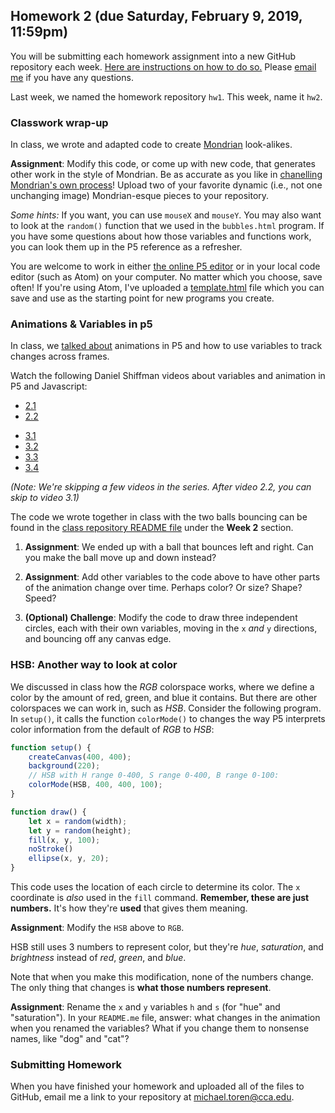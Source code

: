 ## Homework 2 (due Saturday, February 9, 2019, 11:59pm)

You will be submitting each homework assignment into a new GitHub repository each week. [Here are instructions on how to do so.](https://github.com/zamfi/github-guide/blob/master/README.md) Please [email me](mailto:michael.toren@cca.edu) if you have any questions.

Last week, we named the homework repository `hw1`.  This week, name it `hw2`.

### Classwork wrap-up

In class, we wrote and adapted code to create [Mondrian](https://www.google.com/search?q=mondrian&rls=en&source=lnms&tbm=isch&sa=X&ved=0ahUKEwiL5_mk3sDdAhUB84MKHW6aAt4Q_AUIDigB&biw=1521&bih=943) look-alikes.

**Assignment**: Modify this code, or come up with new code, that generates other work in the style of Mondrian. Be as accurate as you like in [chanelling Mondrian's own process](https://www.theartstory.org/artist-mondrian-piet.htm)!  Upload two of your favorite dynamic (i.e., not one unchanging image) Mondrian-esque pieces to your repository.

*Some hints:*  If you want, you can use `mouseX` and `mouseY`.  You may also want to look at the `random()` function that we used in the `bubbles.html` program.  If you have some questions about how those variables and functions work, you can look them up in the P5 reference as a refresher.

You are welcome to work in either [the online P5 editor](https://editor.p5js.org) or in your local code editor (such as Atom) on your computer.  No matter which you choose, save often!  If you're using Atom, I've uploaded a [template.html](https://raw.githubusercontent.com/mct/cca-computational-practices-spring-2019/master/hw/template.html) file which you can save and use as the starting point for new programs you create.

### Animations & Variables in p5

In class, we [talked about](../README.md) animations in P5 and how to use variables to track changes across frames.

Watch the following Daniel Shiffman videos about variables and animation in P5 and Javascript:

- [2.1](https://www.youtube.com/watch?v=RnS0YNuLfQQ&index=7&list=PLRqwX-V7Uu6Zy51Q-x9tMWIv9cueOFTFA)
- [2.2](https://www.youtube.com/watch?v=Bn_B3T_Vbxs&index=8&list=PLRqwX-V7Uu6Zy51Q-x9tMWIv9cueOFTFA)<p>
- [3.1](https://www.youtube.com/watch?v=1Osb_iGDdjk&index=12&list=PLRqwX-V7Uu6Zy51Q-x9tMWIv9cueOFTFA)
- [3.2](https://www.youtube.com/watch?v=LO3Awjn_gyU&index=13&list=PLRqwX-V7Uu6Zy51Q-x9tMWIv9cueOFTFA)
- [3.3](https://www.youtube.com/watch?v=r2S7j54I68c&index=14&list=PLRqwX-V7Uu6Zy51Q-x9tMWIv9cueOFTFA)
- [3.4](https://www.youtube.com/watch?v=Rk-_syQluvc&index=15&list=PLRqwX-V7Uu6Zy51Q-x9tMWIv9cueOFTFA)

*(Note: We're skipping a few videos in the series.  After video 2.2, you can skip to video 3.1)*

The code we wrote together in class with the two balls bouncing can be found in the [class repository README file](../README.md) under the **Week 2** section.


1. **Assignment**: We ended up with a ball that bounces left and right.  Can you make the ball move up and down instead?

2. **Assignment**: Add other variables to the code above to have other parts of the animation change over time. Perhaps color? Or size? Shape? Speed?

3. **(Optional) Challenge**: Modify the code to draw three independent circles, each with their own variables, moving in the `x` *and* `y` directions, and bouncing off any canvas edge.

### HSB: Another way to look at color

We discussed in class how the *RGB* colorspace works, where we define a color by the amount of red, green, and blue it contains.  But there are other colorspaces we can work in, such as *HSB*. Consider the following program.  In `setup()`, it calls the function `colorMode()` to changes the way P5 interprets color information from the default of *RGB* to *HSB*:

```javascript
function setup() {
    createCanvas(400, 400);
    background(220);
    // HSB with H range 0-400, S range 0-400, B range 0-100:
    colorMode(HSB, 400, 400, 100);
}

function draw() {
    let x = random(width);
    let y = random(height);
    fill(x, y, 100);
    noStroke()
    ellipse(x, y, 20);
}
```

This code uses the location of each circle to determine its color. The `x` coordinate is *also* used in the `fill` command. **Remember, these are just numbers.** It's how they're **used** that gives them meaning.

**Assignment**: Modify the `HSB` above to `RGB`.

HSB still uses 3 numbers to represent color, but they're *hue*, *saturation*, and *brightness* instead of *red*, *green*, and *blue*.

Note that when you make this modification, none of the numbers change. The only thing that changes is **what those numbers represent**.

**Assignment**: Rename the `x` and `y` variables `h` and `s` (for "hue" and "saturation"). In your `README.me` file, answer: what changes in the animation when you renamed the variables? What if you change them to nonsense names, like "dog" and "cat"?

### Submitting Homework

When you have finished your homework and uploaded all of the files to GitHub, email me a link to your repository at [michael.toren@cca.edu](mailto:michael.toren@cca.edu).
